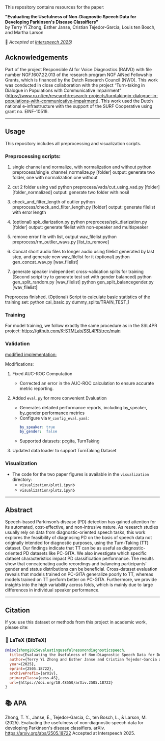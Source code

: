 This repository contains resources for the paper:
 
**"Evaluating the Usefulness of Non-Diagnostic Speech Data for Developing Parkinson's Disease Classifiers"**  
by Terry Yi Zhong, Esther Janse, Cristian Tejedor-Garcia, Louis ten Bosch, and Martha Larson
 
📣 _Accepted at [Interspeech 2025](https://www.interspeech2025.org)!_
 

## Acknowledgements

Part of the project Responsible AI for Voice Diagnostics (RAIVD) with file number NGF.1607.22.013 of the research program NGF AiNed Fellowship Grants, which is financed by the Dutch Research Council (NWO). This work was conducted in close collaboration with the project “Turn-taking in Dialogue in Populations with Communicative Impairment” (https://www.ru.nl/en/research/research-projects/turntakingin-dialogue-in-populations-with-communicative-impairment). This work used the Dutch national e-infrastructure with the support of the SURF Cooperative using grant no. EINF-10519.

---

## Usage

This repository includes all preprocessing and visualization scripts.


### Preprocessing scripts:

1. single channel and normalize, with normalization and without
    python preprocess/single_channel_normalize.py [folder]
    output: generate two folder, one with normalization one without

2. cut 2 folder using vad
    python preprocess/vads/cut_using_vad.py [folder] [folder_normalized]
    output: generate two folder with nosil

3. check_and_filter_length of outlier
    python preprocess/check_and_filter_length.py [folder]
    output: generate filelist with error length

4. (optional) spk_diarization.py
    python preprocess/spk_diarization.py [folder]
    output: generate filelist with non-speaker and multispeaker

5. remove error file with list, output wav_filelist
    python preprocess/rm_outlier_wavs.py [list_to_remove]


6. Concat short audio files to longer audio using filelist generated by last step, and generate new wav_filelist for it (optional)
    python gen_concat_wav.py [wav_filelist]

7. generate speaker independent cross-validation splits for training (Second script try to generate test set with gender balanced)
    python gen_split_random.py [wav_filelist]
    python gen_split_balancegender.py [wav_filelist]


Preprocess finished.
(Optional) Script to calculate basic statistics of the training set:
    python cal_basic.py dummy_splits/TRAIN_TEST_1


### Training

For model training, we follow exactly the same procedure as in the SSL4PR project: https://github.com/K-STMLab/SSL4PR/tree/main



### Validation 

[modified implementation:](https://github.com/terryyizhongru/SSL4PR)

Modifications:
1. Fixed AUC-ROC Computation 
   - Corrected an error in the AUC-ROC calculation to ensure accurate metric reporting.

2. Added `eval.py` for more convenient Evaluation
   - Generates detailed performance reports, including by_speaker, by_gender performance metrics
   - Configure via `W_config_eval.yaml`:
     ```yaml
     by_speaker: true  
     by_gender:  false  
     ```
   - Supported datasets: pcgita, TurnTaking

3.  Updated data loader to support TurnTaking Dataset  


### Visualization

- The code for the two paper figures is available in the `visualization` directory:  
    - `visualization/plot1.ipynb`  
    - `visualization/plot2.ipynb`


---

## Abstract

Speech-based Parkinson’s disease (PD) detection has gained attention for its automated, cost-effective, and non-intrusive nature. As research studies usually rely on data from diagnostic-oriented speech tasks, this work explores the feasibility of diagnosing PD on the basis of speech data not originally intended for diagnostic purposes, using the Turn-Taking (TT) dataset. Our findings indicate that TT can be as useful as diagnostic-oriented PD datasets like PC-GITA. We also investigate which specific dataset characteristics impact PD classification performance. The results show that concatenating audio recordings and balancing participants’ gender and status distributions can be beneficial. Cross-dataset evaluation reveals that models trained on PC-GITA generalize poorly to TT, whereas models trained on TT perform better on PC-GITA. Furthermore, we provide insights into the high variability across folds, which is mainly due to large differences in individual speaker performance.

---

## Citation
 
If you use this dataset or methods from this project in academic work, please cite:
 
### 📄 LaTeX (BibTeX)
```bibtex
@misc{zhong2025evaluatingusefulnessnondiagnosticspeech,
  title={Evaluating the Usefulness of Non-Diagnostic Speech Data for Developing Parkinson's Disease Classifiers}, 
  author={Terry Yi Zhong and Esther Janse and Cristian Tejedor-Garcia and Louis ten Bosch and Martha Larson},
  year={2025},
  eprint={2505.18722},
  archivePrefix={arXiv},
  primaryClass={eess.AS},
  url={https://doi.org/10.48550/arXiv.2505.18722}
}
```

## 📚 APA
Zhong, T. Y., Janse, E., Tejedor-Garcia, C., ten Bosch, L., & Larson, M. (2025). Evaluating the usefulness of non-diagnostic speech data for developing Parkinson's disease classifiers. arXiv. https://arxiv.org/abs/2505.18722
Accepted at Interspeech 2025.
 
 
